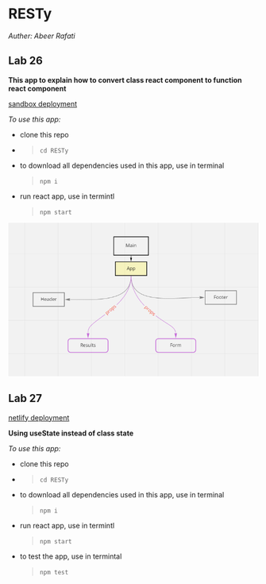 # RESTy

_Auther: Abeer Rafati_

## Lab 26

**This app to explain how to convert class react component to function react component**

[sandbox deployment](https://codesandbox.io/s/cold-moon-0mzqm)

_To use this app:_

- clone this repo
- > `cd RESTy`
- to download all dependencies used in this app, use in terminal
  > `npm i`
- run react app, use in termintl
  > `npm start`

![image](lab26.PNG)

## Lab 27

[netlify deployment](https://hopeful-yonath-767358.netlify.app/)

**Using useState instead of class state**

_To use this app:_

- clone this repo
- > `cd RESTy`
- to download all dependencies used in this app, use in terminal
  > `npm i`
- run react app, use in termintl
  > `npm start`
- to test the app, use in termintal
  > `npm test`


